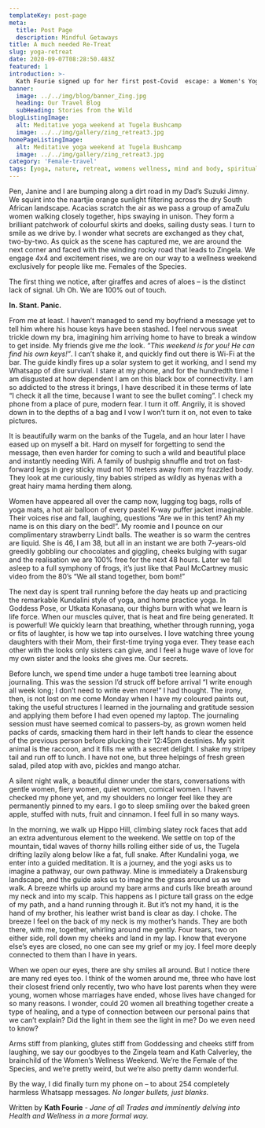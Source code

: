 ```yaml
---
templateKey: post-page
meta:
  title: Post Page
  description: Mindful Getaways
title: A much needed Re-Treat
slug: yoga-retreat
date: 2020-09-07T08:28:50.483Z
featured: 1
introduction: >-
  Kath Fourie signed up for her first post-Covid  escape: a Women's Yoga-Nature Retreat held at Tugela Bushcamp. A break from being 'plugged in' to looking within. Arms stiff from planking, glutes stiff from Goddessing and cheeks stiff from laughing. This was her experience...
banner:
  image: ../../img/blog/banner_Zing.jpg
  heading: Our Travel Blog
  subHeading: Stories from the Wild
blogListingImage:
  alt: Meditative yoga weekend at Tugela Bushcamp
  image: ../../img/gallery/zing_retreat3.jpg
homePageListingImage:
  alt: Meditative yoga weekend at Tugela Bushcamp
  image: ../../img/gallery/zing_retreat3.jpg
category: 'Female-travel'
tags: [yoga, nature, retreat, womens wellness, mind and body, spiritual, Tugela Bushcamp]
---
```

Pen, Janine and I are bumping along a dirt road in my Dad’s Suzuki Jimny. We squint into the naartjie orange sunlight filtering across the dry South African landscape. Acacias scratch the air as we pass a group of amaZulu women walking closely together, hips swaying in unison. They form a brilliant patchwork of colourful skirts and doeks, sailing dusty seas. I turn to smile as we drive by. I wonder what secrets are exchanged as they chat, two-by-two. As quick as the scene has captured me, we are around the next corner and faced with the winding rocky road that leads to Zingela. We engage 4x4 and excitement rises, we are on our way to a wellness weekend exclusively for people like me. Females of the Species.

The first thing we notice, after giraffes and acres of aloes – is the distinct lack of signal. Uh Oh. We are 100% out of touch. 

**In.
Stant. 
Panic.**

From me at least. I haven’t managed to send my boyfriend a message yet to tell him where his house keys have been stashed. I feel nervous sweat trickle down my bra, imagining him arriving home to have to break a window to get inside. My friends give me <em>the</em> look. <em>“This weekend is for you! He can find his own keys!”</em>. I can’t shake it, and quickly find out there is Wi-Fi at the bar. The guide kindly fires up a solar system to get it working, and I send my Whatsapp of dire survival. I stare at my phone, and for the hundredth time I am disgusted at how dependent I am on this black box of connectivity. I am so addicted to the stress it brings, I have described it in these terms of late “I check it all the time, because I want to see the bullet coming”. I check my phone from a place of pure, modern fear. I turn it off. Angrily, it is shoved down in to the depths of a bag and I vow I won’t turn it on, not even to take pictures.

It is beautifully warm on the banks of the Tugela, and an hour later I have eased up on myself a bit. Hard on myself for forgetting to send the message, then even harder for coming to such a wild and beautiful place and instantly needing Wifi. A family of bushpig shnuffle and trot on fast-forward legs in grey sticky mud not 10 meters away from my frazzled body. They look at me curiously, tiny babies striped as wildly as hyenas with a great hairy mama herding them along.

Women have appeared all over the camp now, lugging tog bags, rolls of yoga mats, a hot air balloon of every pastel K-way puffer jacket imaginable. Their voices rise and fall, laughing, questions “Are we in this tent? Ah my name is on this diary on the bed!”. My roomie and I pounce on our complimentary strawberry Lindt balls. The weather is so warm the centres are liquid. She is 46, I am 38, but all in an instant we are both 7-years-old greedily gobbling our chocolates and giggling, cheeks bulging with sugar and the realisation we are 100% free for the next 48 hours. Later we fall asleep to a full symphony of frogs, it’s just like that Paul McCartney music video from the 80’s “We all stand together, bom bom!”

The next day is spent trail running before the day heats up and practicing the remarkable Kundalini style of yoga, and home practice yoga. In Goddess Pose, or Utkata Konasana, our thighs burn with what we learn is life force. When our muscles quiver, that is heat and fire being generated. It is powerful! We quickly learn that breathing, whether through running, yoga or fits of laughter, is how we tap into ourselves. I love watching three young daughters with their Mom, their first-time trying yoga ever. They tease each other with the looks only sisters can give, and I feel a huge wave of love for my own sister and the looks she gives me. Our secrets.

Before lunch, we spend time under a huge tamboti tree learning about journaling. This was the session I’d struck off before arrival “I write enough all week long; I don’t need to write even more!” I had thought. The irony, then, is not lost on me come Monday when I have my coloured paints out, taking the useful structures I learned in the journaling and gratitude session and applying them before I had even opened my laptop. The journaling session must have seemed comical to passers-by, as grown women held packs of cards, smacking them hard in their left hands to clear the essence of the previous person before plucking their 12:45pm destinies. My spirit animal is the raccoon, and it fills me with a secret delight. I shake my stripey tail and run off to lunch. I have not one, but three helpings of fresh green salad, piled atop with avo, pickles and mango atchar. 

A silent night walk, a beautiful dinner under the stars, conversations with gentle women, fiery women, quiet women, comical women. I haven’t checked my phone yet, and my shoulders no longer feel like they are permanently pinned to my ears. I go to sleep smiling over the baked green apple, stuffed with nuts, fruit and cinnamon. I feel full in so many ways.

In the morning, we walk up Hippo Hill, climbing slatey rock faces that add an extra adventurous element to the weekend. We settle on top of the mountain, tidal waves of thorny hills rolling either side of us, the Tugela drifting lazily along below like a fat, full snake. After Kundalini yoga, we enter into a guided meditation. It is a journey, and the yogi asks us to imagine a pathway, our own pathway. Mine is immediately a Drakensburg landscape, and the guide asks us to imagine the grass around us as we walk. A breeze whirls up around my bare arms and curls like breath around my neck and into my scalp. This happens as I picture tall grass on the edge of my path, and a hand running through it. But it’s not my hand, it is the hand of my brother, his leather wrist band is clear as day. I choke. The breeze I feel on the back of my neck is my mother’s hands. They are both there, with me, together, whirling around me gently. Four tears, two on either side, roll down my cheeks and land in my lap. I know that everyone else’s eyes are closed, no one can see my grief or my joy. I feel more deeply connected to them than I have in years.

When we open our eyes, there are shy smiles all around. But I notice there are many red eyes too. I think of the women around me, three who have lost their closest friend only recently, two who have lost parents when they were young, women whose marriages have ended, whose lives have changed for so many reasons. I wonder, could 20 women all breathing together create a type of healing, and a type of connection between our personal pains that we can’t explain? Did the light in them see the light in me? Do we even need to know? 

Arms stiff from planking, glutes stiff from Goddessing and cheeks stiff from laughing, we say our goodbyes to the Zingela team and Kath Calverley, the brainchild of the Women’s Wellness Weekend. We’re the Female of the Species, and we’re pretty weird, but we’re also pretty damn wonderful.

By the way, I did finally turn my phone on – to about 254 completely harmless Whatsapp messages. <em>No longer bullets, just blanks.</em> 

Written by **Kath Fourie** - <em>Jane of all Trades and imminently delving into Health and Wellness in a more formal way.</em> 
